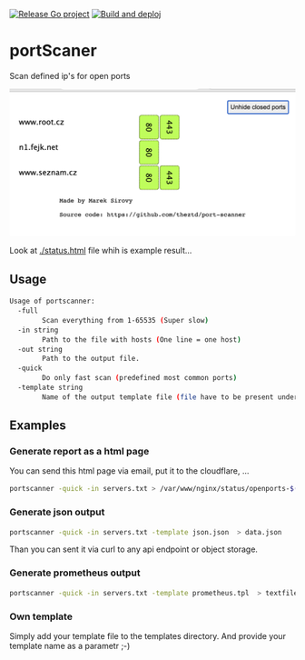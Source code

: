 [![Release Go project](https://github.com/theztd/port-scanner/actions/workflows/release.yml/badge.svg)](https://github.com/theztd/port-scanner/actions/workflows/release.yml)
[![Build and deploj](https://github.com/theztd/port-scanner/actions/workflows/build_and_deploy.yml/badge.svg)](https://github.com/theztd/port-scanner/actions/workflows/build_and_deploy.yml)

# portScaner

Scan defined ip's for open ports

![./images/printscreen.png](./images/printscreen.png)

Look at [./status.html](status.html) file whih is example result...

## Usage

```bash
Usage of portscanner:
  -full
        Scan everything from 1-65535 (Super slow)
  -in string
        Path to the file with hosts (One line = one host)
  -out string
        Path to the output file.
  -quick
        Do only fast scan (predefined most common ports)
  -template string
        Name of the output template file (file have to be present under ./template directory).
```

## Examples


### Generate report as a html page

You can send this html page via email, put it to the cloudflare, ...

```bash
portscanner -quick -in servers.txt > /var/www/nginx/status/openports-$(date +%F).html
```


### Generate json output

```bash
portscanner -quick -in servers.txt -template json.json  > data.json
```
Than you can sent it via curl to any api endpoint or object storage.

### Generate prometheus output

```bash
portscanner -quick -in servers.txt -template prometheus.tpl  > textfile_portscanner.prom
```

### Own template

Simply add your template file to the templates directory. And provide your template name as a parametr ;-)
